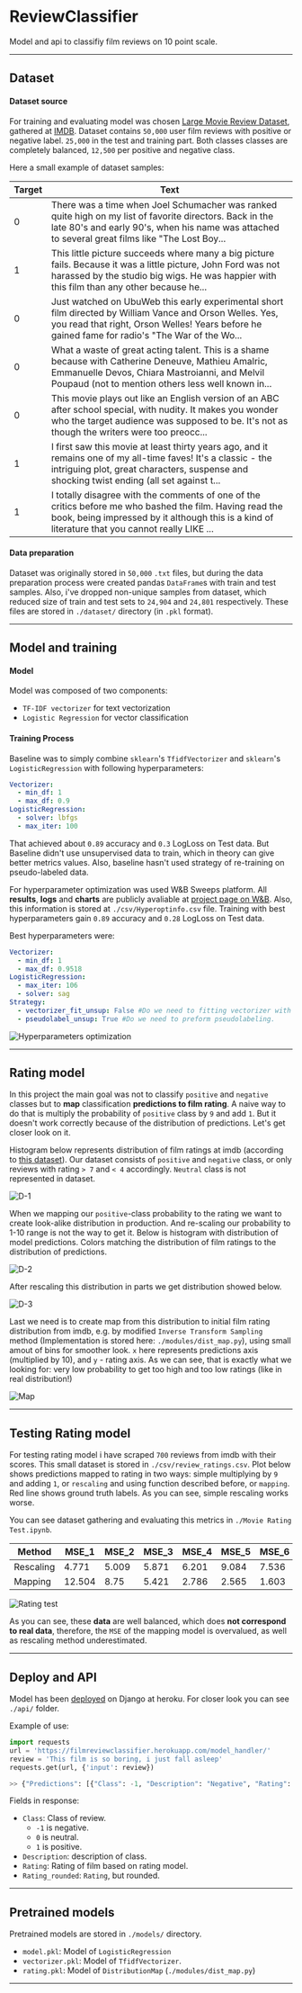 # ReviewClassifier

Model and api to classifiy film reviews on 10 point scale.

---

## Dataset

#### Dataset source
For training and evaluating model was chosen [Large Movie Review Dataset](https://ai.stanford.edu/~amaas/data/sentiment/), gathered at [IMDB](https://www.imdb.com/). Dataset contains `50,000` user film reviews with positive or negative label. `25,000` in the test and training part. Both classes classes are completely balanced, `12,500` per positive and negative class.

Here a small example of dataset samples:

|Target|Text                                                                                                                                                                                                       |
|------|-----------------------------------------------------------------------------------------------------------------------------------------------------------------------------------------------------------|
|0     |There was a time when Joel Schumacher was ranked quite high on my list of favorite directors. Back in the late 80's and early 90's, when his name was attached to several great films like "The Lost Boy...|
|1     |This little picture succeeds where many a big picture fails. Because it was a little picture, John Ford was not harassed by the studio big wigs. He was happier with this film than any other because he...|
|0     |Just watched on UbuWeb this early experimental short film directed by William Vance and Orson Welles. Yes, you read that right, Orson Welles! Years before he gained fame for radio's "The War of the Wo...|
|0     |What a waste of great acting talent. This is a shame because with Catherine Deneuve, Mathieu Amalric, Emmanuelle Devos, Chiara Mastroianni, and Melvil Poupaud (not to mention others less well known in...|
|0     |This movie plays out like an English version of an ABC after school special, with nudity. It makes you wonder who the target audience was supposed to be. It's not as though the writers were too preocc...|
|1     |I first saw this movie at least thirty years ago, and it remains one of my all-time faves! It's a classic - the intriguing plot, great characters, suspense and shocking twist ending (all set against t...|
|1     |I totally disagree with the comments of one of the critics before me who bashed the film. Having read the book, being impressed by it although this is a kind of literature that you cannot really LIKE ...|


#### Data preparation
Dataset was originally stored in `50,000` `.txt` files, but during the data preparation process were created pandas `DataFrame`s with train and test samples. Also, i've dropped non-unique samples from dataset, which reduced size of train and test sets to `24,904` and `24,801` respectively. These files are stored in `./dataset/` directory (in `.pkl` format).

---

## Model and training

#### Model

Model was composed of two components:
- `TF-IDF vectorizer` for text vectorization
- `Logistic Regression` for vector classification

#### Training Process

Baseline was to simply combine `sklearn`'s `TfidfVectorizer` and `sklearn`'s `LogisticRegression` with following hyperparameters:

```yaml
Vectorizer:
  - min_df: 1
  - max_df: 0.9
LogisticRegression:
  - solver: lbfgs
  - max_iter: 100
```
That achieved about `0.89` accuracy and `0.3` LogLoss on Test data. But Baseline didn't use unsupervised data to train, which in theory can give better metrics values. Also, baseline hasn't used strategy of re-training on pseudo-labeled data.

For hyperparameter optimization was used W&B Sweeps platform. All **results**, **logs** and **charts** are publicly avaliable at [project page on W&B](https://app.wandb.ai/datasciensyash/review_classifier/sweeps/u3l9ojto/overview?workspace=user-datasciensyash). Also, this information is stored at `./csv/Hyperoptinfo.csv` file. Training with best hyperparameters gain `0.89` accuracy and `0.28` LogLoss on Test data.

Best hyperparameters were:
```yaml
Vectorizer:
  - min_df: 1
  - max_df: 0.9518
LogisticRegression:
  - max_iter: 106
  - solver: sag
Strategy:
  - vectorizer_fit_unsup: False #Do we need to fitting vectorizer with unsupervised data
  - pseudolabel_unsup: True #Do we need to preform pseudolabeling.
```

![Hyperparameters optimization](https://github.com/Datasciensyash/ReviewClassifier/raw/master/images/wandb.png)

---

## Rating model

In this project the main goal was not to classify `positive` and `negative` classes but to **map** classification **predictions to film rating**. A naive way to do that is multiply the probability of `positive` class by `9` and add `1`. But it doesn't work correctly because of the distribution of predictions. Let's get closer look on it.

Histogram below represents distribution of film ratings at imdb (according to [this dataset](https://raw.githubusercontent.com/miptgirl/kinopoisk_data/master/kp_all_movies.csv)). Our dataset consists of `positive` and `negative` class, or only reviews with rating `> 7` and `< 4` accordingly. `Neutral` class is not represented in dataset.

![D-1](https://github.com/Datasciensyash/ReviewClassifier/raw/master/images/distribution-1.png)

When we mapping our `positive`-class probability to the rating we want to create look-alike distribution in production. And re-scaling our probability to 1-10 range is not the way to get it. Below is histogram with distribution of model predictions. Colors matching the distribution of film ratings to the distribution of predictions.

![D-2](https://github.com/Datasciensyash/ReviewClassifier/raw/master/images/distribution-2.png)

After rescaling this distribution in parts we get distribution showed below.

![D-3](https://github.com/Datasciensyash/ReviewClassifier/raw/master/images/distribution-3.png)

Last we need is to create map from this distribution to initial film rating distribution from imdb, e.g. by modified  `Inverse Transform Sampling` method (Implementation is stored here: `./modules/dist_map.py`), using small amout of bins for smoother look. `x` here represents predictions axis (multiplied by 10), and `y` - rating axis. As we can see, that is exactly what we looking for: very low probability to get too high and too low ratings (like in real distribution!)

![Map](https://github.com/Datasciensyash/ReviewClassifier/raw/master/images/map.png)

---

## Testing Rating model

For testing rating model i have scraped `700` reviews from imdb with their scores. This small dataset is stored in `./csv/review_ratings.csv`. Plot below shows predictions mapped to rating in two ways: simple multiplying by `9` and adding `1`, or `rescaling` and using function described before, or `mapping`. Red line shows ground truth labels. As you can see, simple rescaling works worse.

You can see dataset gathering and evaluating this metrics in `./Movie Rating Test.ipynb`. 

|Method   |MSE_1 |MSE_2|MSE_3|MSE_4|MSE_5|MSE_6|MSE_7|MSE_8|MSE_9|MSE_10|Mean  |
|---------|------|-----|-----|-----|-----|-----|-----|-----|-----|------|------|
|Rescaling|4.771 |5.009|5.871|6.201|9.084|7.536|6.369|3.731|1.931|4.072 | 5.443|
|Mapping  |12.504|8.75 |5.421|2.786|2.565|1.603|1.328|1.263|2.697|6.537 | 4.423|


![Rating test](https://github.com/Datasciensyash/ReviewClassifier/raw/master/images/dist_compare.png)

As you can see, these **data** are well balanced, which does **not correspond to real data**, therefore, the `MSE` of the mapping model is overvalued, as well as rescaling method underestimated.

---

## Deploy and API

Model has been [deployed](https://filmreviewclassifier.herokuapp.com/model_handler/?input=None) on Django at heroku. For closer look you can see `./api/` folder. 

Example of use:
```python
import requests
url = 'https://filmreviewclassifier.herokuapp.com/model_handler/'
review = 'This film is so boring, i just fall asleep'
requests.get(url, {'input': review})

>> {"Predictions": [{"Class": -1, "Description": "Negative", "Rating": 1.3, "Rating_rounded": 1}]}
```
Fields in response:
- `Class`: Class of review.
  - `-1` is negative.
  - `0` is neutral.
  - `1` is positive.
- `Description`: description of class.
- `Rating`: Rating of film based on rating model.
- `Rating_rounded`: `Rating`, but rounded.

---


## Pretrained models

Pretrained models are stored in `./models/` directory.
- `model.pkl`: Model of `LogisticRegression`
- `vectorizer.pkl`: Model of `TfidfVectorizer`.
- `rating.pkl`: Model of `DistributionMap` (`./modules/dist_map.py`)


---
